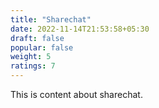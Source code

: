 ```yaml
---
title: "Sharechat"
date: 2022-11-14T21:53:58+05:30
draft: false
popular: false 
weight: 5
ratings: 7
---
```


This is content about sharechat.